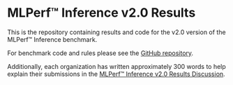 #  MLPerf™ Inference v2.0 Results

This is the repository containing results and code for the v2.0 version of the MLPerf™ Inference benchmark.

For benchmark code and rules please see the [GitHub repository](https://github.com/mlcommons/inference).

Additionally, each organization has written approximately 300 words to help explain their submissions in the [MLPerf™ Inference v2.0 Results Discussion](https://github.com/mlcommons/inference_results_v2.0/blob/26e0b1121637d645e628a17591259f217f13b952/MLPerf%E2%84%A2%20Inference%20v2.0%20Results%20Discussion.pdf).
